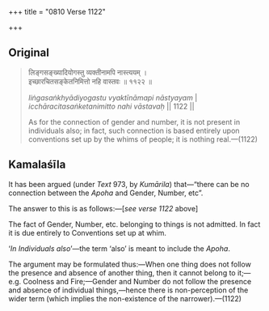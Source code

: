 +++
title = "0810 Verse 1122"

+++
## Original 
>
> लिङ्गसङ्ख्यादियोगस्तु व्यक्तीनामपि नास्त्ययम् ।  
> इच्छारचितसङ्केतनिमित्तो नहि वास्तवः ॥ ११२२ ॥ 
>
> *liṅgasaṅkhyādiyogastu vyaktīnāmapi nāstyayam* \|  
> *icchāracitasaṅketanimitto nahi vāstavaḥ* \|\| 1122 \|\| 
>
> As for the connection of gender and number, it is not present in individuals also; in fact, such connection is based entirely upon conventions set up by the whims of people; it is nothing real.—(1122)



## Kamalaśīla

It has been argued (under *Text* 973, by *Kumārila*) that—“there can be no connection between the *Apoha* and Gender, Number, etc”.

The answer to this is as follows:—[*see verse 1122* above]

The fact of Gender, Number, etc. belonging to things is not admitted. In fact it is due entirely to Conventions set up at whim.

‘*In Individuals also*’—the term ‘also’ is meant to include the *Apoha*.

The argument may be formulated thus:—When one thing does not follow the presence and absence of another thing, then it cannot belong to it;—e.g. Coolness and Fire;—Gender and Number do not follow the presence and absence of individual things,—hence there is non-perception of the wider term (which implies the non-existence of the narrower).—(1122)


